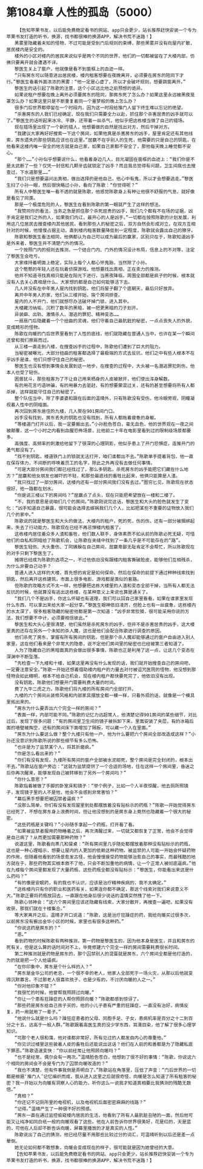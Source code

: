 # 第1084章 人性的孤岛（5000）
        【告知苹果书友，以后能免费稳定看书的网站、app只会更少，站长推荐赶快安装一个专为苹果书友打造的听书，换源，找书都很棒的换源APP，解决书荒不迷路！】
       黑雾里隐藏着未知的怪物，不过可能是受到门后规则的束缚，那些黑雾并没有向屋内扩散，居民楼内是安全的。
       楼外的小区对楼内的居民来说似乎是两个不同的世界，他们的一切都被留在了大楼内部，仿佛只要离开就会遭遇不详。
       黎医生关上了窗户，他就像是看不到窗框上的血迹一样。
       “只有房东可以随意进出居民楼，楼内租客想要在夜晚离开，必须要在房东的陪同下才行。”黎医生看着外面浓浓的黑雾：“他一定是心虚了，所以才会破坏规则，想要跳窗离开。”
       黎医生的话引起了陈歌的注意，这个小区远比他之前预想的诡异。
       如果说租户想要在晚上离开必须要房东的陪同，那房东死了怎么办？如果这里永远被黑夜笼罩怎么办？如果这里只是不断重复着同一个噩梦般的晚上怎么办？
       很多门后世界都停留在一个时段内，因为这一时段给推门人留下终生难以忘记的绝望。
       “杀害房东的人我们已经确定，现在我们只需要全力以赴，抓住那个杀害屈贵的凶手就可以了。”黎医生的话听起来冰冷、平静，还带着一丝杀气，他似乎把这栋楼当做了自己的猎场。
       现在猎场里出现了一个新的猎人，他想要做的自然是找出对方，然后干掉对方。
       “我建议大家再好好搜索一下这个房间，如果他真是杀害房东的凶手，屋里肯定还有其他线索，房东遗失的那些钥匙应该也在这里。”屈赢不在乎别人的生死，他需要的只是自己的钥匙，在他看来这楼内唯一安全的地方就是自己家，如果自己家都不安全了，那他每天晚上睡觉都不安心。
       “那个……”小孙似乎想要说什么，他看着身边几人，目光凝固在窗框的血迹上：“我们你是不是太武断了一些？仅凭一封信和几颗牙齿就锁定了凶手？而且我总觉得有问题，卫生间我也去搜查过，下水道那里……”
       “我们只是想要逼问出真相，做出选择的是他自己，他心中有鬼，所以才会想要逃走。”黎医生扫了小孙一眼，然后很快略过小孙，看向了陈歌：“你觉得呢？”
       所有人中黎医生唯一看不透的就是陈歌，他感觉陈歌身上有种让他很不舒服的气息，就好像是看见了同类。
       那是一个极度危险的人，黎医生在看到陈歌的第一眼就产生了这样的想法。
       “我赞同你的看法，当务之急是抓住那个杀死屈贵的凶手，我们几个都有不在场的证据，凶手肯定是我们之外的人，如果我们内讧，最开心的人是凶手。”一切都在按照陈歌的计划发展，利用这几位居民去搜查楼内其他居民，看到那些人的秘密之后，双方自然会形成对立，在双方互相针对的时候，他慢慢占据主动，直到楼内租客数量降低到一定程度，陈歌就会露出自己的獠牙。
       陈歌和黎医生看法相同，他俩都认为自己可以成为最后的赢家，区别只在于，陈歌知道凶手是外来者，黎医生并不清楚门外的情况。
       一个按照门内的规则去推测，一个结合门内、门外的情况设计布局，信息上的不对等，注定了黎医生会吃亏。
       大家维持着明面上稳定，实际上每个人都心怀鬼胎，当然除了小孙。
       这个憨憨的年轻人还在玩着侦探游戏，他想要找出真相，正在卖力的推测。
       他并不知道寻找真相只能是在阳光下进行，当黑夜降临，周围全部都是疯子的时候，根本就没有人去关心真相是什么，大家想的都是自己如何能够活下去。
       几人并没有在中年男人屋内找到钥匙，他们将屋子翻了个底朝天，最后只好放弃。
       离开中年男人的家，他们从三楼开始，挨个房间排查。
       屋内的人不开门，他们就想尽办法破坏掉门锁，进入其中。
       大楼藏污纳垢，沉积了数年的黑暗，被一把更黑暗的刀子划开。
       异装癖、出轨、激情杀人、潜逃的罪犯、精神变态……
       一扇扇门后隐藏着一个个扭曲的灵魂，他们守着自己最肮脏的秘密，一点点丧失人的外貌，变成畸形的怪物。
       陈歌在向暖的门后世界里看到了人性的底线，他们就隐藏在普通人当中，也许在某一个瞬间还曾和我们擦肩而过。
       从三楼一直走到八楼，在搜查凶手的过程中，陈歌他们遭到了巨大的阻力。
       当秘密被曝光，大部分扭曲的租客都选择了最极端的方式去反抗，他们之中有些人根本不在乎凶手是谁，他们只想守住自己的秘密。
       黎医生也没有想到事情会发展到这一地步，在搜查的过程中，大头被一名潜逃罪犯刺伤，他本人也受了轻伤。
       困兽犹斗，那些租客为了不让自己用来栖身的人皮被掀开，他们使出浑身解数。
       有的用花言巧语哄骗，有的用暴力去驱赶，有的想要蒙混过关，还有的甚至想要将所有人都杀掉，这样就能守住自己的秘密了。
       整个队伍当中，除了李婆婆和跟在后面的温晴外，只有陈歌没有受伤，他冷眼旁观，阴瞳凝视着人性中的阴暗面。
       再次回到房东居住的九楼，几人聚在901房间门口。
       凶手没有找到，房东丢失的钥匙也没有找到，所有人都拖着疲惫的身躯。
       “等楼道门打开以后，我一定要搬出去。”小孙脸色苍白，毫无血色，他的世界观在一夜之间被颠覆，这一个小时之内看到血腥恐怖场景，比他前二十年在电影里看到过的限制级场景都要多。
       高强度、高频率的刺激给他留下了很深的心理阴影，他似乎患上了开门恐惧症，连推开门的勇气都没有了。
       “找不到钥匙，楼道铁门上的锁就无法打开，咱们谁都出不去。”陈歌单手提着背包，他一直在保存体力，不间断的呼唤着员工的名字，除此之外再没有去做任何事情。
       “可是大部分房间我们都已经找过了，那么多钥匙，杀死房东的凶手能把它们藏在什么地方？”屈赢和他女朋友也被吓的不轻，和那些最底线的畜牲比起来，他俩只能算是人渣。
       “我只找过了一部分房间，这楼内还有一部分房间我们没有去过。”图穷匕见，陈歌现在状态很好，他一路都在划水。
       “你是说三楼以下的房间吗？”屈赢点了点头，现在只能把希望放在一楼和二楼了。
       “不，我的意思是说咱们几个的房间。”陈歌刚说完这话，黎医生和大头的脸色就发生了变化：“凶手知道自己暴露，很可能会选择去嫁祸我们几个人，比如把某些不重要的证物放入我们几个的家中。”
       陈歌说的就是黎医生和大头的做法，大楼内的租户，死的死，伤的伤，还有一部分被捆绑起来，失去了行动能力，陈歌现在已经不再忌惮楼内租客了。
       这栋楼内居住着众多人渣和畜牲，他们数人联手，身体素质不如从前的陈歌必死无疑，可惜他们的自私和阴暗给了陈歌机会，让陈歌在夹缝中找到了一条几乎是不可能存在的“路”。
       黎医生轻伤、大头重伤、丁阿姨躲在自己房间，屈赢卑鄙无耻肯定不会帮忙，所以陈歌现在的对手只剩下黎医生了。
       摊牌已经成为陈歌的选项之一，不过他依旧没有跟楼内租客撕破脸皮，能够他们互相残杀，为什么非要自己动手？
       普通人进入这样的大楼，首先想的肯定是如何保命，然后在保命的前提下通过种种线索找到钥匙，然后离开这栋建筑，市面上很多电影、游戏都是类似的套路。
       但陈歌的攻略方式不太一样，他想要把这栋大楼里的人渣和变态全部干掉，当所有人都无法反抗的时候，他就算没有逃出这栋楼，在某种意义上来说也算是通关了。
       “我们几个不是凶手，你这么怀疑也有道理，我们可以回自己家里看看，如果在谁家里发现什么东西，可以拿出来给大家一起分享。”黎医生眼神依旧凌厉，但脸上也有一丝疲惫，这栋楼内的水太深了，很多租客隐藏的秘密他都是第一次知道：“凶手非常狡猾，很可能采用你说的方法，我们想要不中计，必须要相信彼此。”
       黎医生和大头心里很清楚，他们虽然是杀死房东的凶手，但并不是杀害屈贵的凶手，这大楼里真的还存在另外一个未知的杀人魔，这也是他们会配合陈歌进行调查的原因。
       他们杀死了房东，掌握有所有房间的钥匙，但是那个杀人魔却能够通过的窗户自由进入别人家里，这在他们看来是个非常大的隐患，说不定他们房间里的秘密也已经被第三者知道了。
       人为了隐藏自己的黑暗面真的会做出很多事情，陈歌也正是利用了这一点，让这几个变态在深渊中不断坠落。
       “先检查一下九楼和十楼，如果这里再没有什么发现的话，我们就开始搜查自己的房间吧，一定要注意安全。”陈歌一开始还想着借助楼内租户的力量去对付被诅咒医院的怪物，他没想到那怪物会如此精明，根本不给自己机会，现在楼内租户都快要死完了，他依旧没有出现。
       没有钥匙，陈歌他们想要开门需要耗费大量的时间。
       费了九牛二虎之力，陈歌他们将九楼的所有房间门全部打开。
       九楼的六个房间从装修风格和内部家具摆放全都一模一样，只看外观的话，就像是一个模具里拓出来的。
       “房东为什么要弄出六个完全一样的房间？”
       “表面一样，内部可能不同。”陈歌的记忆力远超常人，他清楚记得901房间的某些细节，对比过后，发现了很多问题：“有的房间里卫生间的镜子被拆卸下来，里面安装了夹层，有的冰箱后面的墙壁被掏空，还有的房间床下面增加了隔板，可以藏一个人在里面。”
       “房东为什么要这么做？整个九楼只有他一户，他为什么要把六个房间全部改造成这样？”小孙还没意识到陈歌所说的那些细节有多么恐怖。
       “也许是为了监禁某个人，将其折磨疯。”
       “你是怎么看出来的？”
       “你们有没有发现，九楼所有房间的窗户全部被水泥砌死，整个房间是完全封闭的，根本出不去。”陈歌站在窗户旁边：“这就为监禁提供了一个合适的场地，住在这样一个房间里，昏迷之后你再次醒来，能够发现自己被转移到了另外一个房间吗？”
       “你什么意思？”
       陈歌指着被做了手脚的卧室床和镜子：“举个例子，比如一个人半夜惊醒，他去厕所照镜子，发现镜子里的人不是他，他会不会感到非常害怕？”
       “幕后黑手想要把被囚禁者逼疯？”
       “没那么简单，你们有没有发现屋里到处都摆放着没有贴标示的药瓶？”陈歌一开始觉得房东已经死了，不想在房东身上浪费时间，但让他没想到的是房东身上竟然也隐藏着一个很大的秘密。
       “这些药瓶是关键吗？”小孙随手拿起一个药瓶，打开看了看。
       “如果被监禁者服用药物睡着之后，再次清醒过来，一切就又都恢复了正常，他会不会觉得是自己病了？从而更加需要那种药物？”
       说道这里，陈歌看向茶几和餐桌：“所有房间里几乎随处都摆放着那种没有贴标示的药瓶，这也是一种心理暗示，想要让屋内的人更加的依赖这种药物。被监禁的人可能一开始会怀疑药物的作用，但随着他看到的场景愈发古怪，他会慢慢接受药物能够治愈自己的事实，而最残酷的地方就在于，那些药物其实根本救不了他，只会不断加重他的病情，让一个正常人被彻底逼疯。”他在九楼每个房间里都发现了大量药瓶，这些药瓶全都没有贴标示：“黎医生，你能看出来这是什么药吗？”
       “有的像是安眠药，有的我也不认识，应该是治疗精神疾病的，我不太确定。”
       “这栋楼内只有你的职业和医药有关，如果连你都不确定，那这个线索对我们来说意义不大。”陈歌正要将药瓶放回去，一直跟在他身后很少说话的温情突然拽了他一下。
       陈歌心领神会：“这六个房间里应该还隐藏有线索，大家分散开，再搜查一遍吧，如果没有收获，那我们就在十楼集合。”
       等大家离开之后，温晴才开口说道：“陈歌，这是治疗狂躁症的药，我给向暖买过很多次，以前房东没有搬出金华小区的时候，家里也有很多这种药。”
       “你说这药是房东的？”
       “恩。”
       看到药物的时候陈歌有两种推测，第一药物是黎医生的，因为他本身是医生，并且和房东的死有关，但是这么算的话时间对不上，毕竟修建六个完全一样的房间需要耗费很长时间。
       第二种推测就是药物是房东的，那个囚禁别人的混蛋就是房东，六个房间全都是他打造的，为的就是把一个人给逼疯。
       “在你印象中，房东是个什么样的人？”
       “房东是金华公司的老总，一个很不幸的老人，他家人全部死于一场火灾，从那以后他就变得沉默寡言。不过那老人很喜欢孩子，也是少有的，不讨厌向暖的人之一。”
       “你对他印象不错？”
       “我很忙的时候，他曾帮我照顾过向暖。”
       “你让一个患有狂躁症的人帮你照顾向暖？”陈歌都感到惊讶了。
       “那些药是房东给自己孩子买的，他的小儿子患有严重的狂躁症，一直没有治好，病情反复，药一用就用了一辈子。”
       “他说什么就是什么吗？躁狂症患者的父母、同胞手足、子女，患病机率是百分之十二到百分之十五，远高于一般人群。”陈歌跟着高医生真的没少学东西，耳濡目染，他了解了很多心理学知识。
       “可那个老人很和蔼，他对谁都非常好，所有见过的人都发自内心的尊重他。”
       “你见识过楼里这些披着人皮的畜牲后还能说出这话？他们在人前的和善都是为了隐藏私底下罪恶。”陈歌语速变快：“你以前经常让他照顾向暖吗？”
       “也不是经常，偶尔会有一两次。”温晴脸色苍白，他想到了很不好的事情：“陈歌，你说这六个相同的房间会不会是专门为了囚禁向暖改造的？”
       “我也不清楚，但有件事我倒是弄明白了。”陈歌站在角落里，压低了声音：“门后世界的一切都是根据‘推门人’记忆编织而成，我从进入这里之后就很奇怪，向暖是怎么知道了所有租客的秘密？我一开始以为向暖有洞察人心的能力，听你这么一说我才知道真相要比我猜测的残酷无数倍。”
       “真相？”
       “你还记不记厕所里的电视机，以及电视机后面密密麻麻的线路？”
       “记得。”温晴产生了一种很不好的预感。
       “房东一直在通过监控偷窥楼内居民的生活，他看到了所有人最肮脏丑陋的一面，然后他可能又让纯净如同白纸一般的向暖观看了这些。他在人前告诉你世界很美好，花是红的，天是蓝的，可他在人后却不断告诉向暖，屏幕里播放的才是真实的人性。”
       陈歌说出了自己的猜测，他已经尽量不用那些比较过分的词汇，可温晴听到以后还是差一点晕倒。
       她无论如何都不敢想象，向暖会变成现在的样子，很可能就是因为她曾经的大意。
       【告知苹果书友，以后能免费稳定看书的网站、app只会更少，站长推荐赶快安装一个专为苹果书友打造的听书，换源，找书都很棒的换源APP，解决书荒不迷路！】